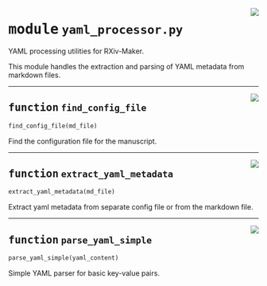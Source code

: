 <!-- markdownlint-disable -->

<a href="https://github.com/henriqueslab/rxiv-maker/blob/main/src/py/processors/yaml_processor.py#L0"><img align="right" style="float:right;" src="https://img.shields.io/badge/-source-cccccc?style=flat-square"></a>

# <kbd>module</kbd> `yaml_processor.py`
YAML processing utilities for RXiv-Maker. 

This module handles the extraction and parsing of YAML metadata from markdown files. 


---

<a href="https://github.com/henriqueslab/rxiv-maker/blob/main/src/py/processors/yaml_processor.py#L14"><img align="right" style="float:right;" src="https://img.shields.io/badge/-source-cccccc?style=flat-square"></a>

## <kbd>function</kbd> `find_config_file`

```python
find_config_file(md_file)
```

Find the configuration file for the manuscript. 


---

<a href="https://github.com/henriqueslab/rxiv-maker/blob/main/src/py/processors/yaml_processor.py#L30"><img align="right" style="float:right;" src="https://img.shields.io/badge/-source-cccccc?style=flat-square"></a>

## <kbd>function</kbd> `extract_yaml_metadata`

```python
extract_yaml_metadata(md_file)
```

Extract yaml metadata from separate config file or from the markdown file. 


---

<a href="https://github.com/henriqueslab/rxiv-maker/blob/main/src/py/processors/yaml_processor.py#L70"><img align="right" style="float:right;" src="https://img.shields.io/badge/-source-cccccc?style=flat-square"></a>

## <kbd>function</kbd> `parse_yaml_simple`

```python
parse_yaml_simple(yaml_content)
```

Simple YAML parser for basic key-value pairs. 


